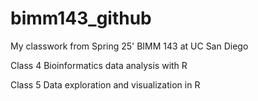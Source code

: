 # bimm143_github
My classwork from Spring 25' BIMM 143 at UC San Diego 

Class 4 Bioinformatics data analysis with R 

Class 5 Data exploration and visualization in R

